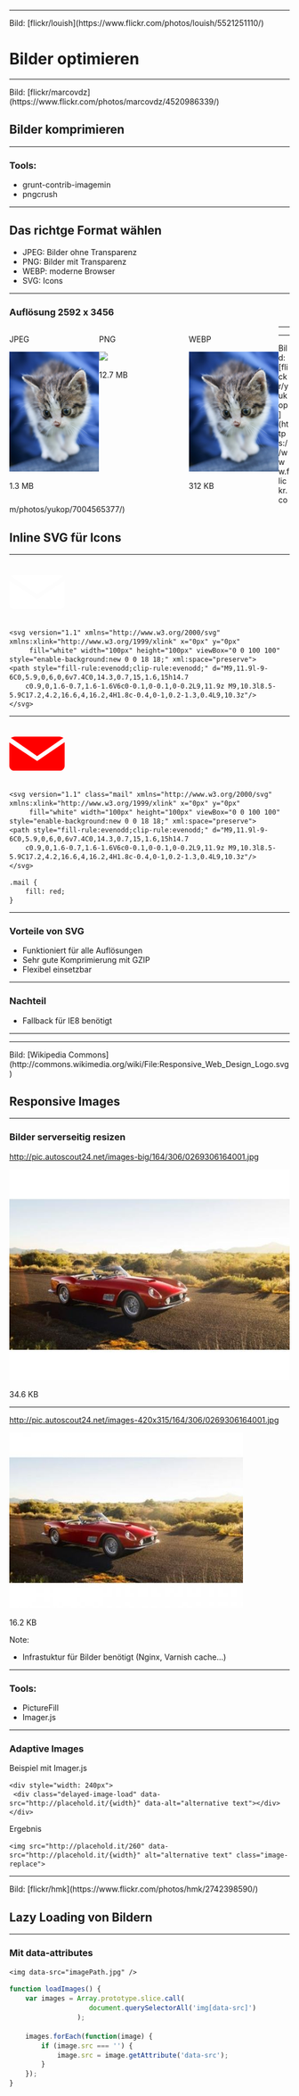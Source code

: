 ﻿<!-- .slide: data-background="assets/maps/map_final_2.jpg" class="bg-contain" -->

---

<!-- .slide: data-background="assets/13.jpg" -->
<div class="attribution">Bild: [flickr/louish](https://www.flickr.com/photos/louish/5521251110/)</div>

# Bilder optimieren

---

<!-- .slide: data-background="assets/10.jpg" -->
<div class="attribution">Bild: [flickr/marcovdz](https://www.flickr.com/photos/marcovdz/4520986339/)</div>

## Bilder komprimieren

---

### Tools:

- grunt-contrib-imagemin
- pngcrush

---

## Das richtge Format wählen

- JPEG: Bilder ohne Transparenz
- PNG: Bilder mit Transparenz
- WEBP: moderne Browser
- SVG: Icons

---

### Auflösung 2592 x 3456

<div>
	<div style="float: left; width: 32%">
		<p>JPEG</p>
		<img src="assets/image_formats/kitten.jpg" />
		<p>1.3 MB</p>
	</div>
	<div style="float: left; width: 32%">
		<p>PNG</p>
		<img src="assets/image_formats/kitten.png" />
		<p>12.7 MB</p>
	</div>
	<div style="float: left; width: 32%">
		<p>WEBP</p>
		<img src="assets/image_formats/kitten.webp" />
		<p>312 KB</p>
	</div>
</div>

---

<!-- .slide: data-background="assets/webp.png" class="empty" -->

---

<!-- .slide: data-background="assets/14.jpg" -->
<div class="attribution">Bild: [flickr/yukop](https://www.flickr.com/photos/yukop/7004565377/)</div>

## Inline SVG für Icons

---

<svg version="1.1" xmlns="http://www.w3.org/2000/svg" xmlns:xlink="http://www.w3.org/1999/xlink" x="0px" y="0px"
	 fill="white" width="100px" height="100px" viewBox="0 0 18 18" style="enable-background:new 0 0 100 100;" xml:space="preserve">
<path style="fill-rule:evenodd;clip-rule:evenodd;" d="M9,11.9l-9-6C0,5.9,0,6,0,6v7.4C0,14.3,0.7,15,1.6,15h14.7
	c0.9,0,1.6-0.7,1.6-1.6V6c0-0.1,0-0.1,0-0.2L9,11.9z M9,10.3l8.5-5.9C17.2,4.2,16.6,4,16.2,4H1.8c-0.4,0-1,0.2-1.3,0.4L9,10.3z"/>
</svg>

```
<svg version="1.1" xmlns="http://www.w3.org/2000/svg" xmlns:xlink="http://www.w3.org/1999/xlink" x="0px" y="0px"
	 fill="white" width="100px" height="100px" viewBox="0 0 100 100" style="enable-background:new 0 0 18 18;" xml:space="preserve">
<path style="fill-rule:evenodd;clip-rule:evenodd;" d="M9,11.9l-9-6C0,5.9,0,6,0,6v7.4C0,14.3,0.7,15,1.6,15h14.7
	c0.9,0,1.6-0.7,1.6-1.6V6c0-0.1,0-0.1,0-0.2L9,11.9z M9,10.3l8.5-5.9C17.2,4.2,16.6,4,16.2,4H1.8c-0.4,0-1,0.2-1.3,0.4L9,10.3z"/>
</svg>
```

---

<svg version="1.1" class="mail" xmlns="http://www.w3.org/2000/svg" xmlns:xlink="http://www.w3.org/1999/xlink" x="0px" y="0px"
	 fill="white" width="100px" height="100px" viewBox="0 0 18 18" style="enable-background:new 0 0 100 100;" xml:space="preserve">
<path style="fill-rule:evenodd;clip-rule:evenodd;" d="M9,11.9l-9-6C0,5.9,0,6,0,6v7.4C0,14.3,0.7,15,1.6,15h14.7
	c0.9,0,1.6-0.7,1.6-1.6V6c0-0.1,0-0.1,0-0.2L9,11.9z M9,10.3l8.5-5.9C17.2,4.2,16.6,4,16.2,4H1.8c-0.4,0-1,0.2-1.3,0.4L9,10.3z"/>
</svg>

<style>
	.mail {
		fill: red;
	}
</style>

```
<svg version="1.1" class="mail" xmlns="http://www.w3.org/2000/svg" xmlns:xlink="http://www.w3.org/1999/xlink" x="0px" y="0px"
	 fill="white" width="100px" height="100px" viewBox="0 0 100 100" style="enable-background:new 0 0 18 18;" xml:space="preserve">
<path style="fill-rule:evenodd;clip-rule:evenodd;" d="M9,11.9l-9-6C0,5.9,0,6,0,6v7.4C0,14.3,0.7,15,1.6,15h14.7
	c0.9,0,1.6-0.7,1.6-1.6V6c0-0.1,0-0.1,0-0.2L9,11.9z M9,10.3l8.5-5.9C17.2,4.2,16.6,4,16.2,4H1.8c-0.4,0-1,0.2-1.3,0.4L9,10.3z"/>
</svg>
```

```
.mail {
	fill: red;
}
```

---

### Vorteile von SVG

- Funktioniert für alle Auflösungen
- Sehr gute Komprimierung mit GZIP
- Flexibel einsetzbar

---

### Nachteil

- Fallback für IE8 benötigt

---

<!-- .slide: data-background="assets/grunticon.jpg" class="empty" -->

---

<!-- .slide: data-background="assets/responsive.png" -->
<div class="attribution">Bild: [Wikipedia Commons](http://commons.wikimedia.org/wiki/File:Responsive_Web_Design_Logo.svg)</div>

## Responsive Images

---

### Bilder serverseitig resizen

http://pic.autoscout24.net/images-big/164/306/0269306164001.jpg

<img src="assets/pic_server_2.jpg" />

<p>34.6 KB</p>

---

http://pic.autoscout24.net/images-420x315/164/306/0269306164001.jpg

<img src="assets/pic_server_1.jpg" />

<p>16.2 KB</p>

Note:
- Infrastuktur für Bilder benötigt (Nginx, Varnish cache...)

---

### Tools:

- PictureFill
- Imager.js

---

### Adaptive Images

Beispiel mit Imager.js

```
<div style="width: 240px">
 <div class="delayed-image-load" data-src="http://placehold.it/{width}" data-alt="alternative text"></div>
</div>

```

Ergebnis

```
<img src="http://placehold.it/260" data-src="http://placehold.it/{width}" alt="alternative text" class="image-replace">
```

---

<!-- .slide: data-background="assets/15.jpg" -->
<div class="attribution">Bild: [flickr/hmk](https://www.flickr.com/photos/hmk/2742398590/)</div>

## Lazy Loading von Bildern

---

### Mit data-attributes

```
<img data-src="imagePath.jpg" />
```

```js
function loadImages() {
    var images = Array.prototype.slice.call(
					document.querySelectorAll('img[data-src]')
				 );

    images.forEach(function(image) {
        if (image.src === '') {
            image.src = image.getAttribute('data-src');
        }
    });
}
```